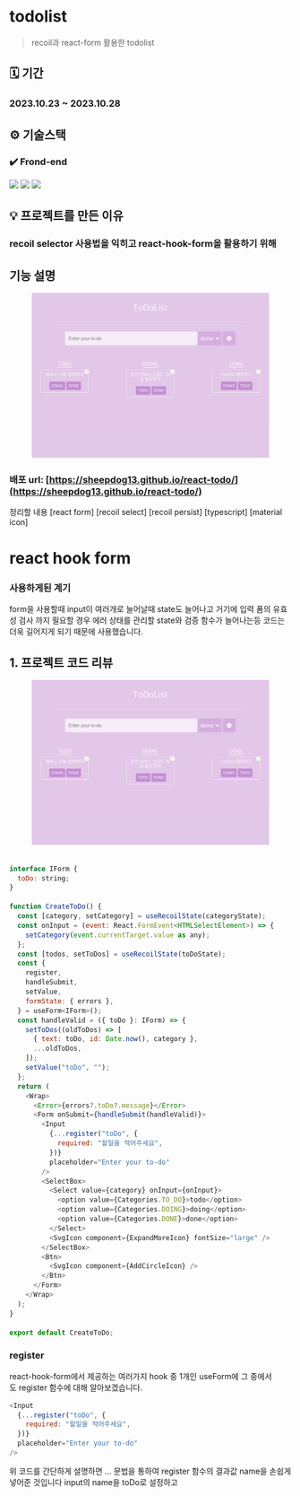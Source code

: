 # todolist

> recoil과 react-form 활용한 todolist

## 🗓️ 기간

### 2023.10.23 ~ 2023.10.28

## ⚙️ 기술스택

### ✔️ Frond-end

<p>
<img src="https://img.shields.io/badge/react-61DAFB?style=for-the-badge&logo=react&logoColor=white"> <img src="https://img.shields.io/badge/typescript-3178C6?style=for-the-badge&logo=typescript&logoColor=white"> <img src="https://img.shields.io/badge/recoil-3578E5?style=for-the-badge&logo=recoil&logoColor=white">

</p>

## 💡 프로젝트를 만든 이유

### recoil selector 사용법을 익히고 react-hook-form을 활용하기 위해

## 기능 설명

<figure>
    <img src="src/images/todolist_hompage.png">
</figure>

### 배포 url: [https://sheepdog13.github.io/react-todo/](https://sheepdog13.github.io/react-todo/)

정리할 내용
[react form]
[recoil select]
[recoil persist]
[typescript]
[material icon]

# react hook form

### 사용하게된 계기

form을 사용할때 input이 여러개로 늘어날때 state도 늘어나고 거기에 입력 폼의 유효성 검사 까지 필요할 경우 에러 상태를 관리할 state와 검증 함수가 늘어나는등 코드는 더욱 길어지게 되기 때문에 사용했습니다.

## 1. 프로젝트 코드 리뷰

<figure>
    <img src="src/images/todolist_hompage.png">
</figure>

```javascript

interface IForm {
  toDo: string;
}

function CreateToDo() {
  const [category, setCategory] = useRecoilState(categoryState);
  const onInput = (event: React.FormEvent<HTMLSelectElement>) => {
    setCategory(event.currentTarget.value as any);
  };
  const [todos, setToDos] = useRecoilState(toDoState);
  const {
    register,
    handleSubmit,
    setValue,
    formState: { errors },
  } = useForm<IForm>();
  const handleValid = ({ toDo }: IForm) => {
    setToDos((oldToDos) => [
      { text: toDo, id: Date.now(), category },
      ...oldToDos,
    ]);
    setValue("toDo", "");
  };
  return (
    <Wrap>
      <Error>{errors?.toDo?.message}</Error>
      <Form onSubmit={handleSubmit(handleValid)}>
        <Input
          {...register("toDo", {
            required: "할일을 적어주세요",
          })}
          placeholder="Enter your to-do"
        />
        <SelectBox>
          <Select value={category} onInput={onInput}>
            <option value={Categories.TO_DO}>todo</option>
            <option value={Categories.DOING}>doing</option>
            <option value={Categories.DONE}>done</option>
          </Select>
          <SvgIcon component={ExpandMoreIcon} fontSize="large" />
        </SelectBox>
        <Btn>
          <SvgIcon component={AddCircleIcon} />
        </Btn>
      </Form>
    </Wrap>
  );
}

export default CreateToDo;

```

### register

react-hook-form에서 제공하는 여러가지 hook 중 1개인 useForm에 그 중에서도 register 함수에 대해 알아보겠습니다.

```javascript
<Input
  {...register("toDo", {
    required: "할일을 적어주세요",
  })}
  placeholder="Enter your to-do"
/>
```

위 코드를 간단하게 설명하면 ... 문법을 통하여 register 함수의 결과값 name을 손쉽게 넣어준 것입니다
input의 name을 toDo로 설정하고
